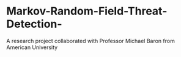 # Markov-Random-Field-Threat-Detection-
A research project collaborated with Professor Michael Baron from American University
